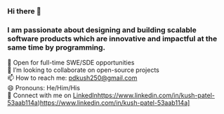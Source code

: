 ### Hi there 👋

### I am passionate about designing and building scalable software products which are innovative and impactful at the same time by programming.    
  
📌 Open for full-time SWE/SDE opportunities  
👯 I’m looking to collaborate on open-source projects  
📫 How to reach me: pdkush250@gmail.com  
😄 Pronouns: He/Him/His  
💼 Connect with me on [LinkedIn]([[url](https://www.linkedin.com/in/kush-patel-53aab114a)https://www.linkedin.com/in/kush-patel-53aab114a)https://www.linkedin.com/in/kush-patel-53aab114a)https://www.linkedin.com/in/kush-patel-53aab114a]  
